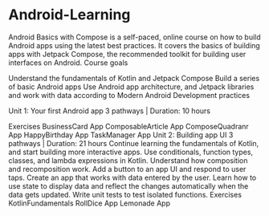 # Android-Learning
Android Basics with Compose is a self-paced, online course on how to build Android apps using the latest best practices. It covers the basics of building apps with Jetpack Compose, the recommended toolkit for building user interfaces on Android.
Course goals

Understand the fundamentals of Kotlin and Jetpack Compose
Build a series of basic Android apps
Use Android app architecture, and Jetpack libraries and work with data according to Modern Android Development practices

Unit 1: Your first Android app
3 pathways | Duration: 10 hours

Exercises
  BusinessCard App
  ComposableArticle App
  ComposeQuadranr App
  HappyBirthday App
  TaskManager App
Unit 2: Building app UI
3 pathways | Duration: 21 hours
Continue learning the fundamentals of Kotlin, and start building more interactive apps.
Use conditionals, function types, classes, and lambda expressions in Kotlin.
Understand how composition and recomposition work.
Add a button to an app UI and respond to user taps.
Create an app that works with data entered by the user.
Learn how to use state to display data and reflect the changes automatically when the data gets updated.
Write unit tests to test isolated functions.
Exercises
  KotlinFundamentals
  RollDice App
  Lemonade App
